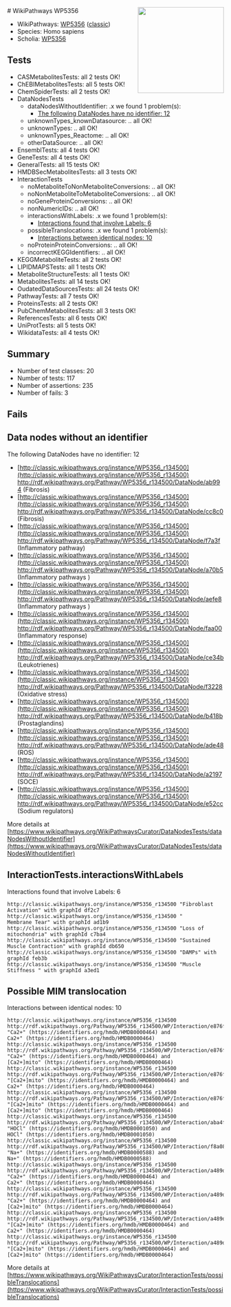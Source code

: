 <img style="float: right; width: 200px" src="https://upload.wikimedia.org/wikipedia/commons/thumb/8/83/Wplogo_with_text_500.png/640px-Wplogo_with_text_500.png" />
# WikiPathways WP5356

* WikiPathways: [WP5356](https://wikipathways.org/pathways/WP5356) ([classic](https://classic.wikipathways.org/instance/WP5356))
* Species: Homo sapiens
* Scholia: [WP5356](https://scholia.toolforge.org/wikipathways/WP5356)
## Tests
* CASMetabolitesTests: all 2 tests OK!
* ChEBIMetabolitesTests: all 5 tests OK!
* ChemSpiderTests: all 2 tests OK!
* DataNodesTests
    * dataNodesWithoutIdentifier: .x we found 1 problem(s):
        * [The following DataNodes have no identifier: 12](#8792c492)
    * unknownTypes_knownDatasource: .. all OK!
    * unknownTypes: .. all OK!
    * unknownTypes_Reactome: .. all OK!
    * otherDataSource: .. all OK!
* EnsemblTests: all 4 tests OK!
* GeneTests: all 4 tests OK!
* GeneralTests: all 15 tests OK!
* HMDBSecMetabolitesTests: all 3 tests OK!
* InteractionTests
    * noMetaboliteToNonMetaboliteConversions: .. all OK!
    * noNonMetaboliteToMetaboliteConversions: .. all OK!
    * noGeneProteinConversions: .. all OK!
    * nonNumericIDs: .. all OK!
    * interactionsWithLabels: .x we found 1 problem(s):
        * [Interactions found that involve Labels: 6](#630d267d)
    * possibleTranslocations: .x we found 1 problem(s):
        * [Interactions between identical nodes: 10](#661ebeea)
    * noProteinProteinConversions: .. all OK!
    * incorrectKEGGIdentifiers: .. all OK!
* KEGGMetaboliteTests: all 2 tests OK!
* LIPIDMAPSTests: all 1 tests OK!
* MetaboliteStructureTests: all 1 tests OK!
* MetabolitesTests: all 14 tests OK!
* OudatedDataSourcesTests: all 24 tests OK!
* PathwayTests: all 7 tests OK!
* ProteinsTests: all 2 tests OK!
* PubChemMetabolitesTests: all 3 tests OK!
* ReferencesTests: all 6 tests OK!
* UniProtTests: all 5 tests OK!
* WikidataTests: all 4 tests OK!


## Summary

* Number of test classes: 20
* Number of tests: 117
* Number of assertions: 235
* Number of fails: 3

## Fails

<a name="8792c492" />

## Data nodes without an identifier

The following DataNodes have no identifier: 12

* [http://classic.wikipathways.org/instance/WP5356_r134500](http://classic.wikipathways.org/instance/WP5356_r134500) http://rdf.wikipathways.org/Pathway/WP5356_r134500/DataNode/ab994 (Fibrosis)
* [http://classic.wikipathways.org/instance/WP5356_r134500](http://classic.wikipathways.org/instance/WP5356_r134500) http://rdf.wikipathways.org/Pathway/WP5356_r134500/DataNode/cc8c0 (Fibrosis)
* [http://classic.wikipathways.org/instance/WP5356_r134500](http://classic.wikipathways.org/instance/WP5356_r134500) http://rdf.wikipathways.org/Pathway/WP5356_r134500/DataNode/f7a3f (Inflammatory pathway)
* [http://classic.wikipathways.org/instance/WP5356_r134500](http://classic.wikipathways.org/instance/WP5356_r134500) http://rdf.wikipathways.org/Pathway/WP5356_r134500/DataNode/a70b5 (Inflammatory pathways
)
* [http://classic.wikipathways.org/instance/WP5356_r134500](http://classic.wikipathways.org/instance/WP5356_r134500) http://rdf.wikipathways.org/Pathway/WP5356_r134500/DataNode/aefe8 (Inflammatory pathways
)
* [http://classic.wikipathways.org/instance/WP5356_r134500](http://classic.wikipathways.org/instance/WP5356_r134500) http://rdf.wikipathways.org/Pathway/WP5356_r134500/DataNode/faa00 (Inflammatory response)
* [http://classic.wikipathways.org/instance/WP5356_r134500](http://classic.wikipathways.org/instance/WP5356_r134500) http://rdf.wikipathways.org/Pathway/WP5356_r134500/DataNode/ce34b (Leukotrienes)
* [http://classic.wikipathways.org/instance/WP5356_r134500](http://classic.wikipathways.org/instance/WP5356_r134500) http://rdf.wikipathways.org/Pathway/WP5356_r134500/DataNode/f3228 (Oxidative stress)
* [http://classic.wikipathways.org/instance/WP5356_r134500](http://classic.wikipathways.org/instance/WP5356_r134500) http://rdf.wikipathways.org/Pathway/WP5356_r134500/DataNode/b418b (Prostaglandins)
* [http://classic.wikipathways.org/instance/WP5356_r134500](http://classic.wikipathways.org/instance/WP5356_r134500) http://rdf.wikipathways.org/Pathway/WP5356_r134500/DataNode/ade48 (ROS)
* [http://classic.wikipathways.org/instance/WP5356_r134500](http://classic.wikipathways.org/instance/WP5356_r134500) http://rdf.wikipathways.org/Pathway/WP5356_r134500/DataNode/a2197 (SOCE)
* [http://classic.wikipathways.org/instance/WP5356_r134500](http://classic.wikipathways.org/instance/WP5356_r134500) http://rdf.wikipathways.org/Pathway/WP5356_r134500/DataNode/e52cc (Sodium regulators)


More details at [https://www.wikipathways.org/WikiPathwaysCurator/DataNodesTests/dataNodesWithoutIdentifier](https://www.wikipathways.org/WikiPathwaysCurator/DataNodesTests/dataNodesWithoutIdentifier)

<a name="630d267d" />

## InteractionTests.interactionsWithLabels

Interactions found that involve Labels: 6
```
http://classic.wikipathways.org/instance/WP5356_r134500 "Fibroblast Activation" with graphId df2c7
http://classic.wikipathways.org/instance/WP5356_r134500 "
Membrane Tear" with graphId ad1b9
http://classic.wikipathways.org/instance/WP5356_r134500 "Loss of mitochondria" with graphId c7ba4
http://classic.wikipathways.org/instance/WP5356_r134500 "Sustained  Muscle Contraction" with graphId db650
http://classic.wikipathways.org/instance/WP5356_r134500 "DAMPs" with graphId feb3b
http://classic.wikipathways.org/instance/WP5356_r134500 "Muscle Stiffness " with graphId a3ed1
```

<a name="661ebeea" />

## Possible MIM translocation

Interactions between identical nodes: 10
```
http://classic.wikipathways.org/instance/WP5356_r134500 http://rdf.wikipathways.org/Pathway/WP5356_r134500/WP/Interaction/e876f "Ca2+" (https://identifiers.org/hmdb/HMDB0000464) and 
Ca2+" (https://identifiers.org/hmdb/HMDB0000464)
http://classic.wikipathways.org/instance/WP5356_r134500 http://rdf.wikipathways.org/Pathway/WP5356_r134500/WP/Interaction/e876f "Ca2+" (https://identifiers.org/hmdb/HMDB0000464) and 
[Ca2+]mito" (https://identifiers.org/hmdb/HMDB0000464)
http://classic.wikipathways.org/instance/WP5356_r134500 http://rdf.wikipathways.org/Pathway/WP5356_r134500/WP/Interaction/e876f "[Ca2+]mito" (https://identifiers.org/hmdb/HMDB0000464) and 
Ca2+" (https://identifiers.org/hmdb/HMDB0000464)
http://classic.wikipathways.org/instance/WP5356_r134500 http://rdf.wikipathways.org/Pathway/WP5356_r134500/WP/Interaction/e876f "[Ca2+]mito" (https://identifiers.org/hmdb/HMDB0000464) and 
[Ca2+]mito" (https://identifiers.org/hmdb/HMDB0000464)
http://classic.wikipathways.org/instance/WP5356_r134500 http://rdf.wikipathways.org/Pathway/WP5356_r134500/WP/Interaction/aba4f "HOCl" (https://identifiers.org/hmdb/HMDB0001050) and 
HOCl" (https://identifiers.org/hmdb/HMDB0001050)
http://classic.wikipathways.org/instance/WP5356_r134500 http://rdf.wikipathways.org/Pathway/WP5356_r134500/WP/Interaction/f8a08 "Na+" (https://identifiers.org/hmdb/HMDB0000588) and 
Na+" (https://identifiers.org/hmdb/HMDB0000588)
http://classic.wikipathways.org/instance/WP5356_r134500 http://rdf.wikipathways.org/Pathway/WP5356_r134500/WP/Interaction/a489d "Ca2+" (https://identifiers.org/hmdb/HMDB0000464) and 
Ca2+" (https://identifiers.org/hmdb/HMDB0000464)
http://classic.wikipathways.org/instance/WP5356_r134500 http://rdf.wikipathways.org/Pathway/WP5356_r134500/WP/Interaction/a489d "Ca2+" (https://identifiers.org/hmdb/HMDB0000464) and 
[Ca2+]mito" (https://identifiers.org/hmdb/HMDB0000464)
http://classic.wikipathways.org/instance/WP5356_r134500 http://rdf.wikipathways.org/Pathway/WP5356_r134500/WP/Interaction/a489d "[Ca2+]mito" (https://identifiers.org/hmdb/HMDB0000464) and 
Ca2+" (https://identifiers.org/hmdb/HMDB0000464)
http://classic.wikipathways.org/instance/WP5356_r134500 http://rdf.wikipathways.org/Pathway/WP5356_r134500/WP/Interaction/a489d "[Ca2+]mito" (https://identifiers.org/hmdb/HMDB0000464) and 
[Ca2+]mito" (https://identifiers.org/hmdb/HMDB0000464)
```

More details at [https://www.wikipathways.org/WikiPathwaysCurator/InteractionTests/possibleTranslocations](https://www.wikipathways.org/WikiPathwaysCurator/InteractionTests/possibleTranslocations)


